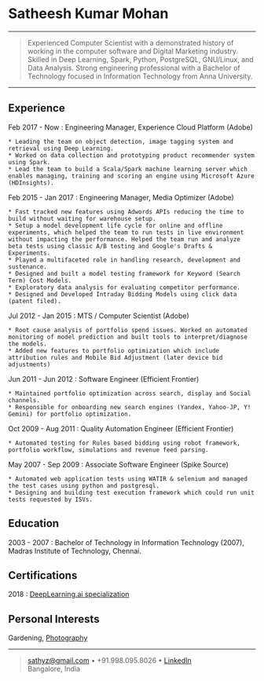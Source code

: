 Satheesh Kumar Mohan
===========

----

> Experienced Computer Scientist with a demonstrated history of working in the computer software and Digital Marketing industry.
> Skilled in Deep Learning, Spark, Python, PostgreSQL, GNU/Linux, and Data Analysis.
> Strong engineering professional with a Bachelor of Technology focused in Information Technology from Anna University.

----

Experience
----------

Feb 2017 - Now
:   Engineering Manager, Experience Cloud Platform (Adobe)

    * Leading the team on object detection, image tagging system and retrieval using Deep Learning. 
    * Worked on data collection and prototyping product recommender system using Spark. 
    * Lead the team to build a Scala/Spark machine learning server which enables managing, training and scoring an engine using Microsoft Azure (HDInsights).

Feb 2015 - Jan 2017
:   Engineering Manager, Media Optimizer (Adobe)

    * Fast tracked new features using Adwords APIs reducing the time to build without waiting for warehouse setup.
    * Setup a model development life cycle for online and offline experiments, which helped the team to run tests in live environment without impacting the performance. Helped the team run and analyze beta tests using classic A/B testing and Google's Drafts & Experiments.
    * Played a multifaceted role in handling research, development and sustenance.
    * Designed and built a model testing framework for Keyword (Search Term) Cost Models.
    * Exploratory data analysis for evaluating competitor performance.
    * Designed and Developed Intraday Bidding Models using click data (patent filed).

Jul 2012 - Jan 2015
:   MTS / Computer Scientist (Adobe)

    * Root cause analysis of portfolio spend issues. Worked on automated monitoring of model prediction and built tools to interpret/diagnose the models.
    * Added new features to portfolio optimization which include attribution rules and Mobile Bid Adjustment (later device bid adjustments)

Jun 2011 - Jun 2012
:   Software Engineer (Efficient Frontier)

    * Maintained portfolio optimization across search, display and Social channels.
    * Responsible for onboarding new search engines (Yandex, Yahoo-JP, Y! Gemini) for portfolio optimization.

Oct 2009 - Aug 2011
:   Quality Automation Engineer (Efficient Frontier)

    * Automated testing for Rules based bidding using robot framework, portfolio workflow, simulations and revenue feed parsing.

May 2007 - Sep 2009
:   Associate Software Engineer (Spike Source)

    * Automated web application tests using WATIR & selenium and managed the test cases using python and postgresql.
    * Designing and building test execution framework which could run unit tests requested by ISVs.

Education
---------
2003 - 2007
:   Bachelor of Technology in Information Technology (2007), Madras Institute of Technology, Chennai.

Certifications
--------------
2018
: [DeepLearning.ai specialization][1]

Personal Interests
------------------
Gardening, [Photography][2]

----

>   <sathyz@gmail.com> • +91.998.095.8026 • [LinkedIn][3] \
>   Bangalore, India

[1]: https://www.coursera.org/account/accomplishments/specialization/XPG8ETH7PJNM "License XPG8ETH7PJNM"
[2]: https://500px.com/sathyz "500px Photos"
[3]: https://www.linkedin.com/in/sathyz/ "LinkedIn"
